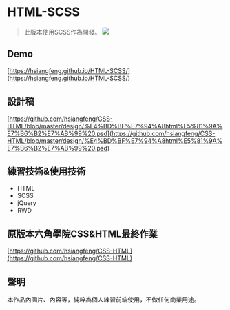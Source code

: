 # HTML-SCSS
> 此版本使用SCSS作為開發。 
![](https://i.imgur.com/cj3wbVR.png)

## Demo 
[https://hsiangfeng.github.io/HTML-SCSS/](https://hsiangfeng.github.io/HTML-SCSS/)
## 設計稿
[https://github.com/hsiangfeng/CSS-HTML/blob/master/design/%E4%BD%BF%E7%94%A8html%E5%81%9A%E7%B6%B2%E7%AB%99%20.psd](https://github.com/hsiangfeng/CSS-HTML/blob/master/design/%E4%BD%BF%E7%94%A8html%E5%81%9A%E7%B6%B2%E7%AB%99%20.psd)
## 練習技術&使用技術
- HTML
- SCSS
- jQuery
- RWD
## 原版本六角學院CSS&HTML最終作業  
[https://github.com/hsiangfeng/CSS-HTML](https://github.com/hsiangfeng/CSS-HTML)
## 聲明
本作品內圖片、內容等，純粹為個人練習前端使用，不做任何商業用途。